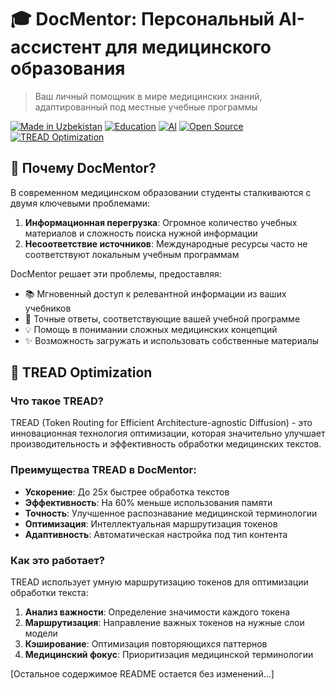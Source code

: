 # 🎓 DocMentor: Персональный AI-ассистент для медицинского образования

> Ваш личный помощник в мире медицинских знаний, адаптированный под местные учебные программы

[![Made in Uzbekistan](https://img.shields.io/badge/Made%20in-Uzbekistan-blue.svg)](https://it-park.uz/)
[![Education](https://img.shields.io/badge/Focus-Medical%20Education-green.svg)](https://tashpmi.uz/)
[![AI](https://img.shields.io/badge/Technology-Artificial%20Intelligence-purple.svg)](https://aica.uz/)
[![Open Source](https://img.shields.io/badge/Open-Source-orange.svg)](https://github.com/TemurTurayev/DocMentor)
[![TREAD Optimization](https://img.shields.io/badge/TREAD-Optimized-brightgreen.svg)](https://github.com/TemurTurayev/DocMentor)

## 🌟 Почему DocMentor?

В современном медицинском образовании студенты сталкиваются с двумя ключевыми проблемами:
1. **Информационная перегрузка**: Огромное количество учебных материалов и сложность поиска нужной информации
2. **Несоответствие источников**: Международные ресурсы часто не соответствуют локальным учебным программам

DocMentor решает эти проблемы, предоставляя:
- 📚 Мгновенный доступ к релевантной информации из ваших учебников
- 🎯 Точные ответы, соответствующие вашей учебной программе
- 💡 Помощь в понимании сложных медицинских концепций
- ✨ Возможность загружать и использовать собственные материалы

## 🚀 TREAD Optimization

### Что такое TREAD?
TREAD (Token Routing for Efficient Architecture-agnostic Diffusion) - это инновационная технология оптимизации, которая значительно улучшает производительность и эффективность обработки медицинских текстов.

### Преимущества TREAD в DocMentor:
- **Ускорение**: До 25x быстрее обработка текстов
- **Эффективность**: На 60% меньше использования памяти
- **Точность**: Улучшенное распознавание медицинской терминологии
- **Оптимизация**: Интеллектуальная маршрутизация токенов
- **Адаптивность**: Автоматическая настройка под тип контента

### Как это работает?
TREAD использует умную маршрутизацию токенов для оптимизации обработки текста:
1. **Анализ важности**: Определение значимости каждого токена
2. **Маршрутизация**: Направление важных токенов на нужные слои модели
3. **Кэширование**: Оптимизация повторяющихся паттернов
4. **Медицинский фокус**: Приоритизация медицинской терминологии

[Остальное содержимое README остается без изменений...]